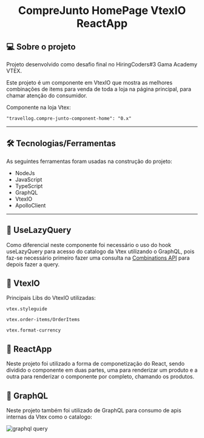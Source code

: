 
<h1 align="center">
    CompreJunto HomePage VtexIO ReactApp
</h1>

## 💻 Sobre o projeto

Projeto desenvolvido como desafio final no HiringCoders#3 Gama Academy VTEX.

Este projeto é um componente em VtexIO que mostra as melhores combinações de items para venda
de toda a loja na página principal, para chamar atenção do consumidor.

Componente na loja Vtex:

```"travellog.compre-junto-component-home": "0.x"```

---

## 🛠 Tecnologias/Ferramentas

As seguintes ferramentas foram usadas na construção do projeto:

- NodeJs
- JavaScript
- TypeScript
- GraphQL
- VtexIO
- ApolloClient

---
## 🚀 UseLazyQuery
Como diferencial neste componente foi necessário o uso do hook useLazyQuery para acesso do
catalogo da Vtex utilizando o GraphQL, pois faz-se necessário primeiro fazer uma consulta na
[Combinations API](https://github.com/HamiltonLopes/combinationsAPI) para depois fazer a query.

## 🚀 VtexIO

Principais Libs do VtexIO utilizadas:

```vtex.styleguide```

```vtex.order-items/OrderItems```

```vtex.format-currency```


## 🚀 ReactApp

Neste projeto foi utilizado a forma de componetização do React, sendo dividido o componente em duas partes, uma para renderizar um
produto e a outra para renderizar o componente por completo, chamando os produtos.

## 🚀 GraphQL

Neste projeto também foi utilizado de GraphQL para consumo de apis internas da Vtex como o catalogo:

![graphql query](https://user-images.githubusercontent.com/9729963/183326541-6a9e1e86-2286-43e5-94bd-abafee5e5022.jpg)

